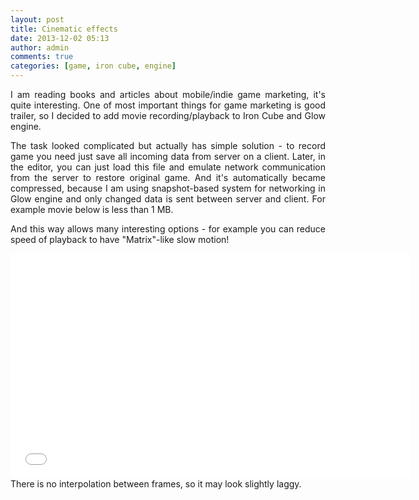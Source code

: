 ```yaml
---
layout: post
title: Cinematic effects
date: 2013-12-02 05:13
author: admin
comments: true
categories: [game, iron cube, engine]
---
```

<p style="text-align: justify;">I am reading books and articles about mobile/indie game marketing, it's quite interesting. One of most important things for game marketing is good trailer, so I decided to add movie recording/playback to Iron Cube and Glow engine.</p>
<p style="text-align: justify;">The task looked complicated but actually has simple solution - to record game you need just save all incoming data from server on a client. Later, in the editor, you can just load this file and emulate network communication from the server to restore original game. And it's automatically became compressed, because I am using snapshot-based system for networking in Glow engine and only changed data is sent between server and client. For example movie below is less than 1 MB.</p>
<p style="text-align: justify;">And this way allows many interesting options - for example you can reduce speed of playback to have "Matrix"-like slow motion!</p>
<div class="videoWrapper"><iframe src="//www.youtube.com/embed/Wg4ERZKFAF8?rel=0" height="360" width="640" allowfullscreen="" frameborder="0"></iframe></div>
There is no interpolation between frames, so it may look slightly laggy.
